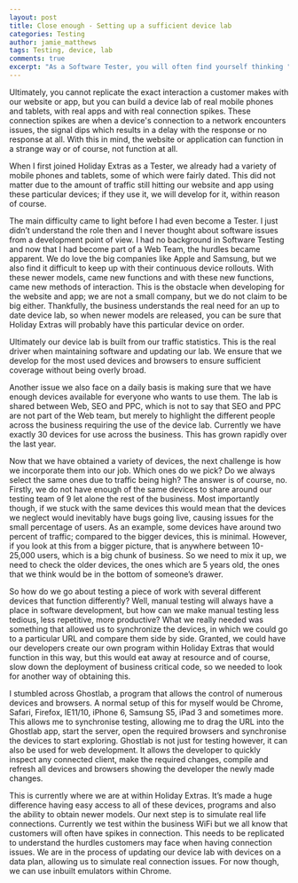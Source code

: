 ```yaml
---
layout: post
title: Close enough - Setting up a sufficient device lab
categories: Testing
author: jamie_matthews
tags: Testing, device, lab
comments: true
excerpt: "As a Software Tester, you will often find yourself thinking "How can I ensure this mimics a real life scenario for a customer? How can I ensure that what I see is also what our customer would see?"
---
```


Ultimately, you cannot replicate the exact interaction a customer makes with our website or app, but you can build a device lab of real mobile phones and tablets, with real apps and with real connection spikes. These connection spikes are when a device's connection to a network encounters issues, the signal dips which results in a delay with the response or no response at all. With this in mind, the website or application can function in a strange way or of course, not function at all.

When I first joined Holiday Extras as a Tester, we already had a variety of mobile phones and tablets, some of which were fairly dated. This did not matter due to the amount of traffic still hitting our website and app using these particular devices; if they use it, we will develop for it, within reason of course.

The main difficulty came to light before I had even become a Tester. I just didn’t understand the role then and I never thought about software issues from a development point of view. I had no background in Software Testing and now that I had become part of a Web Team, the hurdles became apparent. We do love the big companies like Apple and Samsung, but we also find it difficult to keep up with their continuous device rollouts. With these newer models, came new functions and with these new functions, came new methods of interaction. This is the obstacle when developing for the website and app; we are not a small company, but we do not claim to be big either. Thankfully, the business understands the real need for an up to date device lab, so when newer models are released, you can be sure that Holiday Extras will probably have this particular device on order.

Ultimately our device lab is built from our traffic statistics. This is the real driver when maintaining software and updating our lab. We ensure that we develop for the most used devices and browsers to ensure sufficient coverage without being overly broad.

Another issue we also face on a daily basis is making sure that we have enough devices available for everyone who wants to use them. The lab is shared between Web, SEO and PPC, which is not to say that SEO and PPC are not part of the Web team, but merely to highlight the different people across the business requiring the use of the device lab. Currently we have exactly 30 devices for use across the business. This has grown rapidly over the last year.

Now that we have obtained a variety of devices, the next challenge is how we incorporate them into our job. Which ones do we pick? Do we always select the same ones due to traffic being high? The answer is of course, no. Firstly, we do not have enough of the same devices to share around our testing team of 9 let alone the rest of the business. Most importantly though, if we stuck with the same devices this would mean that the devices we neglect would inevitably have bugs going live, causing issues for the small percentage of users. As an example, some devices have around two percent of traffic; compared to the bigger devices, this is minimal. However, if you look at this from a bigger picture, that is anywhere between 10-25,000 users, which is a big chunk of business. So we need to mix it up, we need to check the older devices, the ones which are 5 years old, the ones that we think would be in the bottom of someone’s drawer.

So how do we go about testing a piece of work with several different devices that function differently? Well, manual testing will always have a place in software development, but how can we make manual testing less tedious, less repetitive, more productive? What we really needed was something that allowed us to synchronize the devices, in which we could go to a particular URL and compare them side by side. Granted, we could have our developers create our own program within Holiday Extras that would function in this way, but this would eat away at resource and of course, slow down the deployment of business critical code, so we needed to look for another way of obtaining this.

I stumbled across Ghostlab, a program that allows the control of numerous devices and browsers. A normal setup of this for myself would be Chrome, Safari, Firefox, IE11/10, iPhone 6, Samsung S5, iPad 3 and sometimes more. This allows me to synchronise testing, allowing me to drag the URL into the Ghostlab app, start the server, open the required browsers and synchronise the devices to start exploring. Ghostlab is not just for testing however, it can also be used for web development. It allows the developer to quickly inspect any connected client, make the required changes, compile and refresh all devices and browsers showing the developer the newly made changes.

This is currently where we are at within Holiday Extras. It’s made a huge difference having easy access to all of these devices, programs and also the ability to obtain newer models. Our next step is to simulate real life connections. Currently we test within the business WiFi but we all know that customers will often have spikes in connection. This needs to be replicated to understand the hurdles customers may face when having connection issues. We are in the process of updating our device lab with devices on a data plan, allowing us to simulate real connection issues. For now though, we can use inbuilt emulators within Chrome.
